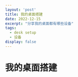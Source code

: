 ```yaml
---
layout: 'post'
title: 我的桌面搭建
date: 2022-12-15
excerpt: "分享我的桌面都有哪些设备"
tags:
  - desk setup
  - 设备
display: false
---
```

# 我的桌面搭建